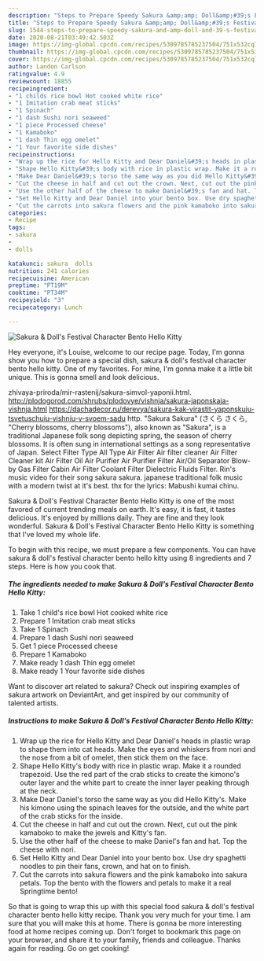 ```yaml
---
description: "Steps to Prepare Speedy Sakura &amp;amp; Doll&amp;#39;s Festival Character Bento Hello Kitty"
title: "Steps to Prepare Speedy Sakura &amp;amp; Doll&amp;#39;s Festival Character Bento Hello Kitty"
slug: 1544-steps-to-prepare-speedy-sakura-and-amp-doll-and-39-s-festival-character-bento-hello-kitty
date: 2020-08-21T03:49:42.503Z
image: https://img-global.cpcdn.com/recipes/5309785785237504/751x532cq70/sakura-dolls-festival-character-bento-hello-kitty-recipe-main-photo.jpg
thumbnail: https://img-global.cpcdn.com/recipes/5309785785237504/751x532cq70/sakura-dolls-festival-character-bento-hello-kitty-recipe-main-photo.jpg
cover: https://img-global.cpcdn.com/recipes/5309785785237504/751x532cq70/sakura-dolls-festival-character-bento-hello-kitty-recipe-main-photo.jpg
author: Landon Carlson
ratingvalue: 4.9
reviewcount: 18855
recipeingredient:
- "1 childs rice bowl Hot cooked white rice"
- "1 Imitation crab meat sticks"
- "1 Spinach"
- "1 dash Sushi nori seaweed"
- "1 piece Processed cheese"
- "1 Kamaboko"
- "1 dash Thin egg omelet"
- "1 Your favorite side dishes"
recipeinstructions:
- "Wrap up the rice for Hello Kitty and Dear Daniel&#39;s heads in plastic wrap to shape them into cat heads. Make the eyes and whiskers from nori and the nose from a bit of omelet, then stick them on the face."
- "Shape Hello Kitty&#39;s body with rice in plastic wrap. Make it a rounded trapezoid. Use the red part of the crab sticks to create the kimono&#39;s outer layer and the white part to create the inner layer peaking through at the neck."
- "Make Dear Daniel&#39;s torso the same way as you did Hello Kitty&#39;s. Make his kimono using the spinach leaves for the outside, and the white part of the crab sticks for the inside."
- "Cut the cheese in half and cut out the crown. Next, cut out the pink kamaboko to make the jewels and Kitty&#39;s fan."
- "Use the other half of the cheese to make Daniel&#39;s fan and hat. Top the cheese with nori."
- "Set Hello Kitty and Dear Daniel into your bento box. Use dry spaghetti noodles to pin their fans, crown, and hat on to finish."
- "Cut the carrots into sakura flowers and the pink kamaboko into sakura petals. Top the bento with the flowers and petals to make it a real Springtime bento!"
categories:
- Recipe
tags:
- sakura
- 
- dolls

katakunci: sakura  dolls 
nutrition: 241 calories
recipecuisine: American
preptime: "PT19M"
cooktime: "PT34M"
recipeyield: "3"
recipecategory: Lunch

---
```



![Sakura &amp; Doll&#39;s Festival Character Bento Hello Kitty](https://img-global.cpcdn.com/recipes/5309785785237504/751x532cq70/sakura-dolls-festival-character-bento-hello-kitty-recipe-main-photo.jpg)

Hey everyone, it's Louise, welcome to our recipe page. Today, I'm gonna show you how to prepare a special dish, sakura &amp; doll&#39;s festival character bento hello kitty. One of my favorites. For mine, I'm gonna make it a little bit unique. This is gonna smell and look delicious.

zhivaya-priroda/mir-rastenij/sakura-simvol-yaponii.html. http://plodogorod.com/shrubs/plodovye/vishnja/sakura-japonskaja-vishnja.html https://dachadecor.ru/derevya/sakura-kak-virastit-yaponskuiu-tsvetuschuiu-vishniu-v-svoem-sadu http. &#34;Sakura Sakura&#34; (さくら さくら, &#34;Cherry blossoms, cherry blossoms&#34;), also known as &#34;Sakura&#34;, is a traditional Japanese folk song depicting spring, the season of cherry blossoms. It is often sung in international settings as a song representative of Japan. Select Filter Type All Type Air Filter Air filter cleaner Air Filter Cleaner kit Air Filter Oil Air Purifier Air Purifier Filter Air/Oil Separator Blow-by Gas Filter Cabin Air Filter Coolant Filter Dielectric Fluids Filter. Rin&#39;s music video for their song sakura sakura. japanese traditional folk music with a modern twist at it&#39;s best. thx for the lyrics: Mabushi kumai chinu.

Sakura &amp; Doll&#39;s Festival Character Bento Hello Kitty is one of the most favored of current trending meals on earth. It's easy, it is fast, it tastes delicious. It's enjoyed by millions daily. They are fine and they look wonderful. Sakura &amp; Doll&#39;s Festival Character Bento Hello Kitty is something that I've loved my whole life.


To begin with this recipe, we must prepare a few components. You can have sakura &amp; doll&#39;s festival character bento hello kitty using 8 ingredients and 7 steps. Here is how you cook that.

<!--inarticleads1-->

##### The ingredients needed to make Sakura &amp; Doll&#39;s Festival Character Bento Hello Kitty:

1. Take 1 child&#39;s rice bowl Hot cooked white rice
1. Prepare 1 Imitation crab meat sticks
1. Take 1 Spinach
1. Prepare 1 dash Sushi nori seaweed
1. Get 1 piece Processed cheese
1. Prepare 1 Kamaboko
1. Make ready 1 dash Thin egg omelet
1. Make ready 1 Your favorite side dishes


Want to discover art related to sakura? Check out inspiring examples of sakura artwork on DeviantArt, and get inspired by our community of talented artists. 

<!--inarticleads2-->

##### Instructions to make Sakura &amp; Doll&#39;s Festival Character Bento Hello Kitty:

1. Wrap up the rice for Hello Kitty and Dear Daniel&#39;s heads in plastic wrap to shape them into cat heads. Make the eyes and whiskers from nori and the nose from a bit of omelet, then stick them on the face.
1. Shape Hello Kitty&#39;s body with rice in plastic wrap. Make it a rounded trapezoid. Use the red part of the crab sticks to create the kimono&#39;s outer layer and the white part to create the inner layer peaking through at the neck.
1. Make Dear Daniel&#39;s torso the same way as you did Hello Kitty&#39;s. Make his kimono using the spinach leaves for the outside, and the white part of the crab sticks for the inside.
1. Cut the cheese in half and cut out the crown. Next, cut out the pink kamaboko to make the jewels and Kitty&#39;s fan.
1. Use the other half of the cheese to make Daniel&#39;s fan and hat. Top the cheese with nori.
1. Set Hello Kitty and Dear Daniel into your bento box. Use dry spaghetti noodles to pin their fans, crown, and hat on to finish.
1. Cut the carrots into sakura flowers and the pink kamaboko into sakura petals. Top the bento with the flowers and petals to make it a real Springtime bento!




So that is going to wrap this up with this special food sakura &amp; doll&#39;s festival character bento hello kitty recipe. Thank you very much for your time. I am sure that you will make this at home. There is gonna be more interesting food at home recipes coming up. Don't forget to bookmark this page on your browser, and share it to your family, friends and colleague. Thanks again for reading. Go on get cooking!

